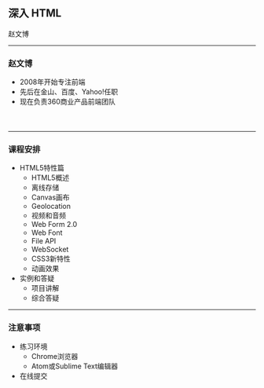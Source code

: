 
## 深入 HTML <i class="fa fa-html5" style="font-size:1.3em;color:#f90;vertical-align:-0.1em"></i>

赵文博

---

### 赵文博

* 2008年开始专注前端
* 先后在金山、百度、Yahoo!任职
* 现在负责360商业产品前端团队

<p style="font-size:120%;margin-top:0.5em">
	<a href="https://github.com/webzhao" target="_blank" title="Github"><i class="fa fa-github"></i></a>&nbsp;
	<a href="http://www.flickr.com/photos/53827079@N06/" target="_blank" title="Flickr"><i class="fa-flickr"></i></a>&nbsp;
	<a href="https://twitter.com/webzhao" target="_blank" title="Twitter"><i class="fa-twitter"></i></a>&nbsp;
	<a href="http://cn.linkedin.com/pub/wenbo-zhao/29/7b1/514" target="_blank" title="Linkedin"><i class="fa-linkedin"></i></a>&nbsp;
</p>

---

### 课程安排

* HTML5特性篇
    * HTML5概述
    * 离线存储
    * Canvas画布
    * Geolocation
    * 视频和音频
    * Web Form 2.0
    * Web Font
    * File API
    * WebSocket
    * CSS3新特性
    * 动画效果
* 实例和答疑
    * 项目讲解
    * 综合答疑

---

### 注意事项

* 练习环境
    * Chrome浏览器
    * Atom或Sublime Text编辑器
* 在线提交
